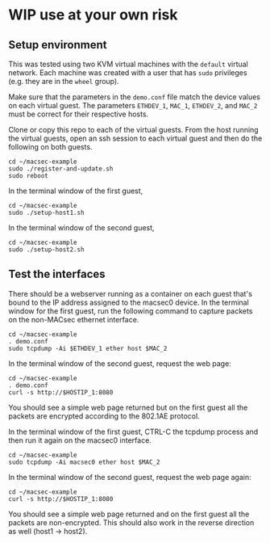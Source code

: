 # WIP use at your own risk

## Setup environment
This was tested using two KVM virtual machines with the `default` virtual
network. Each machine was created with a user that has `sudo` privileges
(e.g. they are in the `wheel` group).

Make sure that the parameters in the `demo.conf` file match the device
values on each virtual guest. The parameters `ETHDEV_1`, `MAC_1`,
`ETHDEV_2`, and `MAC_2` must be correct for their respective hosts.

Clone or copy this repo to each of the virtual guests. From the host
running the virtual guests, open an ssh session to each virtual guest
and then do the following on both guests.

    cd ~/macsec-example
    sudo ./register-and-update.sh
    sudo reboot

In the terminal window of the first guest,

    cd ~/macsec-example
    sudo ./setup-host1.sh

In the terminal window of the second guest,

    cd ~/macsec-example
    sudo ./setup-host2.sh

## Test the interfaces
There should be a webserver running as a container on each guest that's
bound to the IP address assigned to the macsec0 device. In the terminal
window for the first guest, run the following command to capture packets
on the non-MACsec ethernet interface.

    cd ~/macsec-example
    . demo.conf
    sudo tcpdump -Ai $ETHDEV_1 ether host $MAC_2

In the terminal window of the second guest, request the web page:

    cd ~/macsec-example
    . demo.conf
    curl -s http://$HOSTIP_1:8080

You should see a simple web page returned but on the first guest all
the packets are encrypted according to the 802.1AE protocol.

In the terminal window of the first guest, CTRL-C the tcpdump process
and then run it again on the macsec0 interface.

    cd ~/macsec-example
    sudo tcpdump -Ai macsec0 ether host $MAC_2

In the terminal window of the second guest, request the web page again:

    cd ~/macsec-example
    curl -s http://$HOSTIP_1:8080

You should see a simple web page returned and on the first guest all
the packets are non-encrypted. This should also work in the reverse
direction as well (host1 -> host2).
